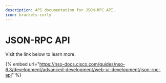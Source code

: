 ```yaml
---
description: API documentation for JSON-RPC API.
icon: brackets-curly
---
```


# JSON-RPC API

Visit the link below to learn more.

{% embed url="https://nso-docs.cisco.com/guides/nso-6.3/development/advanced-development/web-ui-development/json-rpc-api" %}
